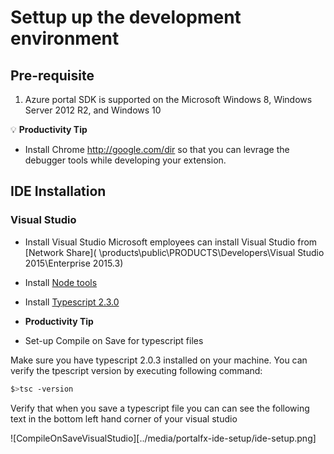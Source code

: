 # Settup up the development environment

## Pre-requisite

1. Azure portal SDK is supported on the Microsoft Windows 8, Windows Server 2012 R2, and Windows 10

:bulb: **Productivity Tip**

* Install Chrome http://google.com/dir so that you can levrage the debugger tools while developing your extension.

## IDE Installation

### **Visual Studio**

* Install Visual Studio
    Microsoft employees can install Visual Studio from [Network Share]( \\products\public\PRODUCTS\Developers\Visual Studio 2015\Enterprise 2015.3)

* Install [Node tools](https://github.com/Microsoft/nodejstools#readme)

* Install [Typescript 2.3.0](https://marketplace.visualstudio.com/items?itemName=TypeScriptTeam.TypeScript203forVisualStudio2015)

* **Productivity Tip**

* Set-up Compile on Save for typescript files

Make sure you have typescript 2.0.3 installed on your machine. You can verify the tpescript version by executing following command:

```bash
$>tsc -version
```

Verify that when you save a typescript file you can can see the following text in the bottom left hand corner of your visual studio

![CompileOnSaveVisualStudio][../media/portalfx-ide-setup/ide-setup.png]

